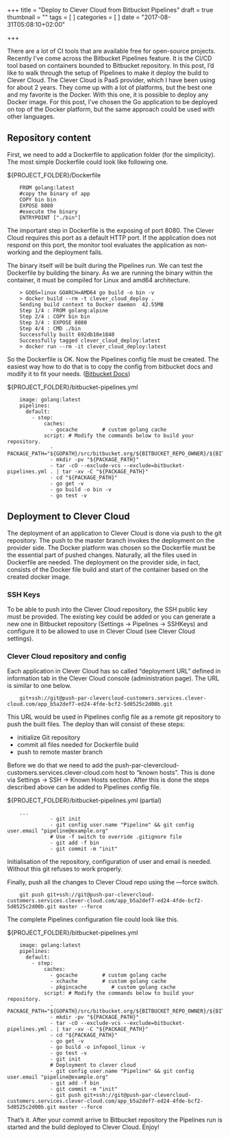 +++
title = "Deploy to Clever Cloud from Bitbucket Pipelines"
draft = true
thumbnail = ""
tags = [
]
categories = [
]
date = "2017-08-31T05:08:10+02:00"

+++

There are a lot of CI tools that are available free for open-source projects. Recently I’ve come across the Bitbucket Pipelines feature. It is the CI/CD tool based on containers bounded to Bitbucket repository.
In this post, I’d like to walk through the setup of Pipelines to make it deploy the build to Clever Cloud. The Clever Cloud is PaaS provider, which I have been using for about 2 years. They come up with a lot of platforms, but the best one and my favorite is the Docker. With this one, it is possible to deploy any Docker image.
For this post, I’ve chosen the Go application to be deployed on top of the Docker platform, but the same approach could be used with other languages.

## Repository content

First, we need to add a Dockerfile to application folder (for the simplicity). The most simple Dockerfile could look like following one. 

${PROJECT_FOLDER}/Dockerfile
```
    FROM golang:latest
    #copy the binary of app
    COPY bin bin
    EXPOSE 8080
    #execute the binary
    ENTRYPOINT ["./bin"]
```

The important step in Dockerfile is the exposing of port 8080. The Clever Cloud requires this port as a default HTTP port. If the application does not respond on this port, the monitor tool evaluates the application as non-working and the deployment fails.

The binary itself will be built during the Pipelines run. We can test the Dockerfile by building the binary. As we are running the binary within the container, it must be compiled for Linux and amd64 architecture.

```
    > GOOS=linux GOARCH=AMD64 go build -o bin -v
    > docker build --rm -t clever_cloud_deploy .
    Sending build context to Docker daemon  42.55MB
    Step 1/4 : FROM golang:alpine
    Step 2/4 : COPY bin bin
    Step 3/4 : EXPOSE 8080
    Step 4/4 : CMD ./bin
    Successfully built 692db10e1840
    Successfully tagged clever_cloud_deploy:latest
    > docker run --rm -it clever_cloud_deploy:latest
```

So the Dockerfile is OK. Now the Pipelines config file must be created. The easiest way how to do that is to copy the config from bitbucket docs and modify it to fit your needs. ([Bitbucket Docs](https://confluence.atlassian.com/bitbucket/language-guides-856821477.html)) 

${PROJECT_FOLDER}/bitbucket-pipelines.yml
```
    image: golang:latest
    pipelines:
      default:
        - step:
            caches:
              - gocache        # custom golang cache
            script: # Modify the commands below to build your repository.
              - PACKAGE_PATH="${GOPATH}/src/bitbucket.org/${BITBUCKET_REPO_OWNER}/${BITBUCKET_REPO_SLUG}"
              - mkdir -pv "${PACKAGE_PATH}"
              - tar -cO --exclude-vcs --exclude=bitbucket-pipelines.yml . | tar -xv -C "${PACKAGE_PATH}"
              - cd "${PACKAGE_PATH}"
              - go get -v
              - go build -o bin -v
              - go test -v

```

## Deployment to Clever Cloud

The deployment of an application to Clever Cloud is done via push to the git repository. The push to the master branch invokes the deployment on the provider side. The Docker platform was chosen so the Dockerfile must be the essential part of pushed changes.  Naturally, all the files used in Dockerfile are needed. The deployment on the provider side, in fact, consists of the Docker file build and start of the container based on the created docker image.

### SSH Keys

To be able to push into the Clever Cloud repository, the SSH public key must be provided. The existing key could be added or you can generate a new one in Bitbucket repository (Settings → Pipelines → SSHKeys) and configure it to be allowed to use in Clever Cloud (see Clever Cloud settings).

### Clever Cloud repository and config

Each application in Clever Cloud has so called “deployment URL” defined in information tab in the Clever Cloud console (administration page). The URL is similar to one below.
```
    git+ssh://git@push-par-clevercloud-customers.services.clever-cloud.com/app_b5a2def7-ed24-4fde-bcf2-5d0525c2d00b.git
```
This URL would be used in Pipelines config file as a remote git repository to push the built files. The deploy than will consist of these steps:

- initialize Git repository
- commit all files needed for Dockerfile build
- push to remote master branch

Before we do that we need to add the push-par-clevercloud-customers.services.clever-cloud.com host to “known hosts”. This is done via Settings → SSH → Known Hosts section. 
After this is done the steps described above can be added to Pipelines config file.

${PROJECT_FOLDER}/bitbucket-pipelines.yml (partial)

```
    ...
              - git init
              - git config user.name "Pipeline" && git config user.email "pipeline@example.org"
              # Use -f switch to override .gitignore file
              - git add -f bin 
              - git commit -m "init"
```

Initialisation of the repository, configuration of user and email is needed. Without this git refuses to work properly.

Finally, push all the changes to Clever Cloud repo using the —force switch.

```
    git push git+ssh://git@push-par-clevercloud-customers.services.clever-cloud.com/app_b5a2def7-ed24-4fde-bcf2-5d0525c2d00b.git master --force
```

The complete Pipelines configuration file could look like this.

${PROJECT_FOLDER}/bitbucket-pipelines.yml

```
    image: golang:latest
    pipelines:
      default:
        - step:
            caches:
              - gocache        # custom golang cache
              - xchache        # custom golang cache
              - pkgincache        # custom golang cache
            script: # Modify the commands below to build your repository.
              - PACKAGE_PATH="${GOPATH}/src/bitbucket.org/${BITBUCKET_REPO_OWNER}/${BITBUCKET_REPO_SLUG}"
              - mkdir -pv "${PACKAGE_PATH}"
              - tar -cO --exclude-vcs --exclude=bitbucket-pipelines.yml . | tar -xv -C "${PACKAGE_PATH}"
              - cd "${PACKAGE_PATH}"
              - go get -v
              - go build -o infopool_linux -v
              - go test -v
              - git init
              # Deployment to clever cloud
              - git config user.name "Pipeline" && git config user.email "pipeline@example.org"
              - git add -f bin
              - git commit -m "init"
              - git push git+ssh://git@push-par-clevercloud-customers.services.clever-cloud.com/app_b5a2def7-ed24-4fde-bcf2-5d0525c2d00b.git master --force
```

That’s it. After your commit arrive to Bitbucket repository the Pipelines run is started and the build deployed to Clever Cloud. Enjoy!


